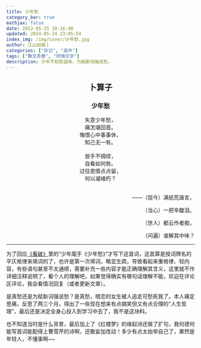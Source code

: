```yaml
---
title: 少年愁
category_bar: true
mathjax: false
date: 2012-05-25 20:16:40
updated: 2024-05-24 23:05:54
index_img: /img/cover/少年愁.jpg
author: 江山如画丨
categories: ["杂记", "高中"]
tags: ["舞文弄墨", "矫情文学"]
description: 少年不知愁滋味，为赋新词强说愁。
---
```


## <center>卜算子</center>

### <center>少年愁</center>

<center>失意少年愁，</center>

<center>痛怎堪回首。</center>

<center>悔恨心中事事休，</center>

<center>知己无一有。</center>

<br/>

<center>放手不绸缪，</center>

<center>自看如何咎。</center>

<center>过往思情点点留，</center>

<center>何以凝绪朽？</center>

<br/>

<p align="right">——（现今）满纸荒唐言，</p>

<p align="right">（当心）一把辛酸泪。</p>

<p align="right">（世人）都云作者痴，</p>

<p align="right">（问遍）谁解其中味？</p>

---

为了回应[《看破》](/2012/05/25/看破/)里的“少年麾手《少年愁》”才写下这首词，这首算是按词牌名的平仄格律来填词的了，也许是第一次填词，略显生疏，导致看起来重格律、轻内容，有些语句甚至不太通顺，需要补充一些内容才能正确理解其含义，这里就不作详细注释说明了，看个人的理解吧，如果觉得确实有哪句话理解不能，欢迎在评论区评论，我会看情况回复（或者更新文章）。

是真愁还是为赋新词强说愁？是真愁，暗恋的女生被人追走可愁死我了。本人痛定思痛，反思了两三个月，得出了一些现在想来有点搞笑但又有点合理的“人生哲理”，最后还是决定全身心投入到学习中去了，我不是这块料。

也不知道当时是什么背景，最后加上了《红楼梦》的缘起诗还做了扩句，我何德何能写首词能配得上曹雪芹的诗啊，还敢妄加改动！多少有点太抬举自己了，果然是年轻人，不懂事啊~~